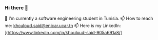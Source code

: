 ### Hi there 👋

🌱 I’m currently a software engineering student in Tunisia.
📫 How to reach me: khouloud.said@enicar.ucar.tn
📫 Here is my LinkedIn: [(https://www.linkedin.com/in/khouloud-said-905a691a8/]



<!--
**KhouloudSD/KhouloudSD** is a ✨ _special_ ✨ repository because its `README.md` (this file) appears on your GitHub profile.

Here are some ideas to get you started:

- 🔭 I’m currently working on ...
- 🌱 I’m currently learning ...
- 👯 I’m looking to collaborate on ...
- 🤔 I’m looking for help with ...
- 💬 Ask me about ...
- 📫 How to reach me: ...
- 😄 Pronouns: ...
- ⚡ Fun fact: ...
-->
